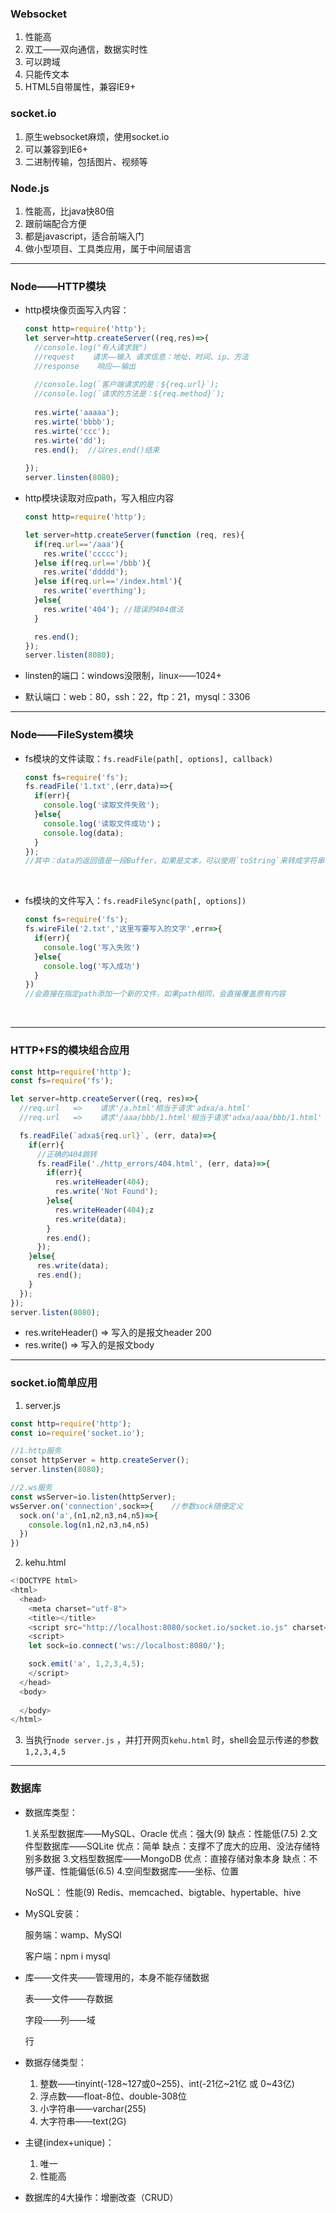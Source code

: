 ### Websocket

1. 性能高
2. 双工——双向通信，数据实时性
3. 可以跨域
4. 只能传文本
5. HTML5自带属性，兼容IE9+

### socket.io

1. 原生websocket麻烦，使用socket.io
2. 可以兼容到IE6+
3. 二进制传输，包括图片、视频等

### Node.js

1. 性能高，比java快80倍
2. 跟前端配合方便
3. 都是javascript，适合前端入门
4. 做小型项目、工具类应用，属于中间层语言

---

### Node——HTTP模块

- http模块像页面写入内容：

  ```javascript
  const http=require('http');
  let server=http.createServer((req,res)=>{
    //console.log("有人请求我")
    //request    请求——输入	请求信息：地址、时间、ip、方法
    //response    响应——输出
    
    //console.log(`客户端请求的是：${req.url}`);
    //console.log(`请求的方法是：${req.method}`);
    
    res.wirte('aaaaa');
    res.wirte('bbbb');
    res.wirte('ccc');
    res.wirte('dd');
    res.end();	//以res.end()结束
    
  });
  server.linsten(8080);
  ```

- http模块读取对应path，写入相应内容

  ```javascript
  const http=require('http');

  let server=http.createServer(function (req, res){
    if(req.url=='/aaa'){
      res.write('ccccc');
    }else if(req.url=='/bbb'){
      res.write('ddddd');
    }else if(req.url=='/index.html'){
      res.write('everthing');
    }else{
      res.write('404');	//错误的404做法
    }

    res.end();
  });
  server.listen(8080);
  ```

- linsten的端口：windows没限制，linux——1024+

- 默认端口：web：80，ssh：22，ftp：21，mysql：3306

---

### Node——FileSystem模块

- fs模块的文件读取：`fs.readFile(path[, options], callback)`

  ```javascript
  const fs=require('fs');
  fs.readFile('1.txt',(err,data)=>{
    if(err){
      console.log('读取文件失败');
    }else{
      console.log('读取文件成功')；
      console.log(data);
    }
  });
  //其中：data的返回值是一段Buffer，如果是文本，可以使用`toString`来转成字符串，但如果是音视频等文件，就只能显示Buffer
  ```

  ​


- fs模块的文件写入：`fs.readFileSync(path[, options])`

  ```javascript
  const fs=require('fs');
  fs.wireFile('2.txt','这里写要写入的文字',err=>{
    if(err){
      console.log('写入失败')
    }else{
      console.log('写入成功')
    }
  })
  //会直接在指定path添加一个新的文件，如果path相同，会直接覆盖原有内容
  ```

  ​

---

### HTTP+FS的模块组合应用

```javascript
const http=require('http');
const fs=require('fs');

let server=http.createServer((req, res)=>{
  //req.url   =>    请求'/a.html'相当于请求'adxa/a.html'
  //req.url   =>    请求'/aaa/bbb/1.html'相当于请求'adxa/aaa/bbb/1.html'

  fs.readFile(`adxa${req.url}`, (err, data)=>{
    if(err){
      //正确的404跳转
      fs.readFile('./http_errors/404.html', (err, data)=>{
        if(err){
          res.writeHeader(404);
          res.write('Not Found');
        }else{
          res.writeHeader(404);z
          res.write(data);
        }
        res.end();
      });
    }else{
      res.write(data);
      res.end();
    }
  });
});
server.listen(8080);

```

- res.writeHeader()   =>  写入的是报文header    200
- res.write()         =>  写入的是报文body

---

### socket.io简单应用

1. server.js

```javascript
const http=require('http');
const io=require('socket.io');

//1.http服务
consot httpServer = http.createServer();
server.linsten(8080);

//2.ws服务
const wsServer=io.listen(httpServer);
wsServer.on('connection',sock=>{	//参数sock随便定义
  sock.on('a',(n1,n2,n3,n4,n5)=>{
    console.log(n1,n2,n3,n4,n5)
  })
})
```

2. kehu.html

```javascript
<!DOCTYPE html>
<html>
  <head>
    <meta charset="utf-8">
    <title></title>
    <script src="http://localhost:8080/socket.io/socket.io.js" charset="utf-8"></script>
    <script>
    let sock=io.connect('ws://localhost:8080/');

    sock.emit('a', 1,2,3,4,5);
    </script>
  </head>
  <body>
    
  </body>
</html>

```

3. 当执行`node server.js` ，并打开网页`kehu.html` 时，shell会显示传递的参数`1,2,3,4,5` 

---

### 数据库

- 数据库类型：

  1.关系型数据库——MySQL、Oracle
    优点：强大(9)
    缺点：性能低(7.5)
  2.文件型数据库——SQLite
    优点：简单
    缺点：支撑不了庞大的应用、没法存储特别多数据
  3.文档型数据库——MongoDB
    优点：直接存储对象本身
    缺点：不够严谨、性能偏低(6.5)
  4.空间型数据库——坐标、位置

  NoSQL：
  性能(9)
  Redis、memcached、bigtable、hypertable、hive



- MySQL安装：

  服务端：wamp、MySQl

  客户端：npm i mysql



- 库——文件夹——管理用的，本身不能存储数据

  表——文件——存数据

  字段——列——域

  行

- 数据存储类型：

  1. 整数——tinyint(-128~127或0~255)、int(-21亿~21亿 或 0~43亿)
  2. 浮点数——float-8位、double-308位
  3. 小字符串——varchar(255)
  4. 大字符串——text(2G)

- 主键(index+unique)：

  1. 唯一
  2. 性能高

- 数据库的4大操作：增删改查（CRUD）

  ​
